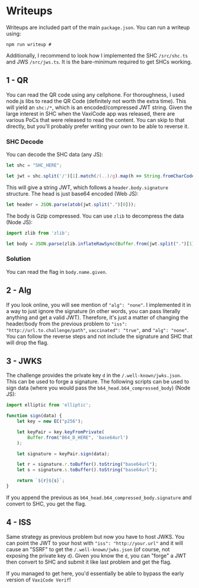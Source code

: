 # Writeups

Writeups are included part of the main `package.json`. You can run a writeup using:

```
npm run writeup #
```

Additionally, I recommend to look how I implemented the SHC `/src/shc.ts` and JWS `/src/jws.ts`. It is the bare-minimum required to get SHCs working.

## 1 - QR

You can read the QR code using any cellphone. For thoroughness, I used node.js libs to read the QR Code (definitely not worth the extra time). This will yield an `shc:/*`, which is an encoded/compressed JWT string. Given the large interest in SHC when the VaxiCode app was released, there are various PoCs that were released to read the content. You can skip to that directly, but you'll probably prefer writing your own to be able to reverse it.

### SHC Decode

You can decode the SHC data (any JS):

```javascript
let shc = "SHC_HERE";

let jwt = shc.split('/')[1].match(/(..)/g).map(h => String.fromCharCode(parseInt(h, 10) + 45)).join("");
```

This will give a string JWT, which follows a `header.body.signature` structure. The head is just base64 encoded (Web JS):

```javascript
let header = JSON.parse(atob(jwt.split(".")[0]));
```

The body is Gzip compressed. You can use `zlib` to decompress the data (Node JS):

```javascript
import zlib from 'zlib';

let body = JSON.parse(zlib.inflateRawSync(Buffer.from(jwt.split(".")[1], "base64url")).toString("utf8"));
```

### Solution

You can read the flag in `body.name.given`.

## 2 - Alg

If you look online, you will see mention of `"alg": "none"`. I implemented it in a way to just ignore the signature (in other words, you can pass literally anything and get a valid JWT). Therefore, it's just a matter of changing the header/body from the previous problem to `"iss": "http://url.to.challenge/path"`, `vaccinated": "true"`, and `"alg": "none"`. You can follow the reverse steps and not include the signature and SHC that will drop the flag.

## 3 - JWKS

The challenge provides the private key `d` in the `/.well-known/jwks.json`. This can be used to forge a signature. The following scripts can be used to sign data (where you would pass the `b64_head.b64_compressed_body`) (Node JS):

```javascript
import elliptic from 'elliptic';

function sign(data) {
    let key = new EC("p256");

    let keyPair = key.keyFromPrivate(
        Buffer.from("B64_D_HERE", 'base64url')
    );

    let signature = keyPair.sign(data);

    let r = signature.r.toBuffer().toString("base64url");
    let s = signature.s.toBuffer().toString("base64url");

    return `${r}${s}`;
}
```

If you append the previous as `b64_head.b64_compressed_body.signature` and convert to SHC, you get the flag.

## 4 - ISS

Same strategy as previous problem but now you have to host JWKS. You can point the JWT to your host with `"iss": "http://your.url"` and it will cause an "SSRF" to get the `/.well-known/jwks.json` (of course, not exposing the private key `d`). Given you know the `d`, you can "forge" a JWT then convert to SHC and submit it like last problem and get the flag.

If you managed to get here, you'd essentially be able to bypass the early version of `VaxiCode Verif`! 
   
